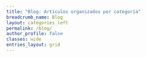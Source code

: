 ```yaml
---
title: "Blog: Artículos organizados por categoría"
breadcrumb_name: Blog
layout: categories_left
permalink: /blog/
author_profile: false
classes: wide
entries_layout: grid
---
```


